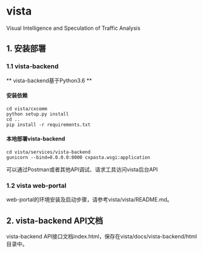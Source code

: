 # vista

Visual Intelligence and Speculation of Traffic Analysis

## 1. 安装部署

### 1.1 vista-backend

** vista-backend基于Python3.6 **

#### 安装依赖

```
cd vista/cxcomm
python setup.py install
cd ..
pip install -r requirements.txt
```

#### 本地部署vista-backend

```
cd vista/services/vista-backend
gunicorn --bind=0.0.0.0:8000 cxpasta.wsgi:application
```

可以通过Postman或者其他API调试、请求工具访问vista后台API

### 1.2 vista web-portal

web-portal的环境安装及启动步骤，请参考vista/vista/README.md。

## 2. vista-backend API文档

vista-backend API接口文档index.html，保存在vista/docs/vista-backend/html目录中。



